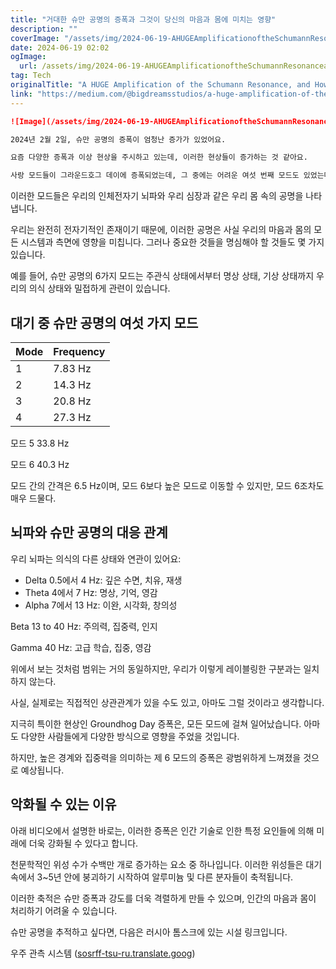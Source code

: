 ```yaml
---
title: "거대한 슈만 공명의 증폭과 그것이 당신의 마음과 몸에 미치는 영향"
description: ""
coverImage: "/assets/img/2024-06-19-AHUGEAmplificationoftheSchumannResonanceandHowitAffectsYourMindandBody_0.png"
date: 2024-06-19 02:02
ogImage: 
  url: /assets/img/2024-06-19-AHUGEAmplificationoftheSchumannResonanceandHowitAffectsYourMindandBody_0.png
tag: Tech
originalTitle: "A HUGE Amplification of the Schumann Resonance, and How it Affects Your Mind and Body"
link: "https://medium.com/@bigdreamsstudios/a-huge-amplification-of-the-schumann-resonance-and-how-it-affects-your-mind-and-body-afcd44ac3bd5"
---
```



```markdown
![Image](/assets/img/2024-06-19-AHUGEAmplificationoftheSchumannResonanceandHowitAffectsYourMindandBody_0.png)

2024년 2월 2일, 슈만 공명의 증폭이 엄청난 증가가 있었어요.

요즘 다양한 증폭과 이상 현상을 주시하고 있는데, 이러한 현상들이 증가하는 것 같아요.

사랑 모드들이 그라운드호그 데이에 증폭되었는데, 그 중에는 어려운 여섯 번째 모드도 있었는데요, 곧 그 효과에 대해 설명하겠어요.
```

<div class="content-ad"></div>

이러한 모드들은 우리의 인체전자기 뇌파와 우리 심장과 같은 우리 몸 속의 공명을 나타냅니다.

우리는 완전히 전자기적인 존재이기 때문에, 이러한 공명은 사실 우리의 마음과 몸의 모든 시스템과 측면에 영향을 미칩니다. 그러나 중요한 것들을 명심해야 할 것들도 몇 가지 있습니다.

예를 들어, 슈만 공명의 6가지 모드는 주관식 상태에서부터 명상 상태, 기상 상태까지 우리의 의식 상태와 밀접하게 관련이 있습니다.

## 대기 중 슈만 공명의 여섯 가지 모드

<div class="content-ad"></div>


Mode | Frequency
---|---
1 | 7.83 Hz
2 | 14.3 Hz
3 | 20.8 Hz
4 | 27.3 Hz

<div class="content-ad"></div>

모드 5 33.8 Hz

모드 6 40.3 Hz

모드 간의 간격은 6.5 Hz이며, 모드 6보다 높은 모드로 이동할 수 있지만, 모드 6조차도 매우 드물다.

## 뇌파와 슈만 공명의 대응 관계

<div class="content-ad"></div>

우리 뇌파는 의식의 다른 상태와 연관이 있어요:

- Delta 0.5에서 4 Hz: 깊은 수면, 치유, 재생
- Theta 4에서 7 Hz: 명상, 기억, 영감
- Alpha 7에서 13 Hz: 이완, 시각화, 창의성

<div class="content-ad"></div>

Beta 13 to 40 Hz: 주의력, 집중력, 인지

Gamma 40 Hz: 고급 학습, 집중, 영감

위에서 보는 것처럼 범위는 거의 동일하지만, 우리가 이렇게 레이블링한 구분과는 일치하지 않는다.

사실, 실제로는 직접적인 상관관계가 있을 수도 있고, 아마도 그럴 것이라고 생각합니다.

<div class="content-ad"></div>

지극히 특이한 현상인 Groundhog Day 증폭은, 모든 모드에 걸쳐 일어났습니다. 아마도 다양한 사람들에게 다양한 방식으로 영향을 주었을 것입니다.

하지만, 높은 경계와 집중력을 의미하는 제 6 모드의 증폭은 광범위하게 느껴졌을 것으로 예상됩니다.

## 악화될 수 있는 이유

아래 비디오에서 설명한 바로는, 이러한 증폭은 인간 기술로 인한 특정 요인들에 의해 미래에 더욱 강화될 수 있다고 합니다.

<div class="content-ad"></div>

천문학적인 위성 수가 수백만 개로 증가하는 요소 중 하나입니다. 이러한 위성들은 대기 속에서 3~5년 안에 붕괴하기 시작하여 알루미늄 및 다른 분자들이 축적됩니다.

이러한 축적은 슈만 증폭과 강도를 더욱 격렬하게 만들 수 있으며, 인간의 마음과 몸이 처리하기 어려울 수 있습니다.

슈만 공명을 추적하고 싶다면, 다음은 러시아 톰스크에 있는 시설 링크입니다.

우주 관측 시스템 ([sosrff-tsu-ru.translate.goog](https://sosrff-tsu-ru.translate.goog/))